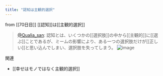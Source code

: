 ```yaml
---
title: "認知は主観的選択"
---
```


from [[70日目]]
[[認知]]は[[主観的選択]]
> [@Qualia_san](https://twitter.com/Qualia_san/status/1616468317941760000?s=20&t=FlK1Q7s5liwJ5nloThv3lA): 認知とは、いくつかの[[選択肢]]の中から[[主観的]]に[[選ぶ]]ことであるが、ミームの影響により、ある一つの選択肢だけが[[正しい]]と思い込んでしまい、選択肢を失ってしまう。
> ![image](https://pbs.twimg.com/media/Fm7ZQB_akAIZRbm.png)

関連
- [[幸せはモノではなく主観的選択]]
